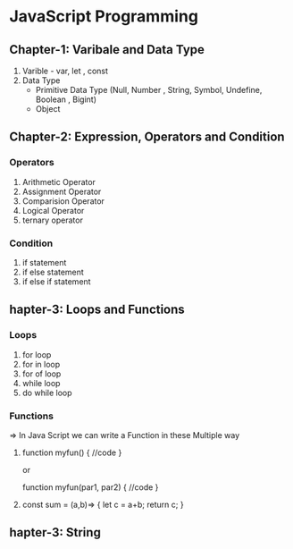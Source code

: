 # JavaScript Programming 
## Chapter-1: Varibale and Data Type 
1. Varible - var, let , const
2. Data Type
     - Primitive Data Type (Null, Number , String, Symbol, Undefine, Boolean , Bigint)
     - Object
## Chapter-2: Expression, Operators and Condition
### Operators 
1. Arithmetic Operator
2. Assignment Operator
3. Comparision Operator
4. Logical Operator 
5. ternary operator
### Condition
1. if statement
2. if else statement
3. if else if statement 

## hapter-3: Loops and Functions
### Loops
1. for loop
2. for in loop 
3. for of loop
4. while loop 
5. do while loop

### Functions
=> In Java Script we can write a Function in these Multiple way 
1. function myfun()
   {
       //code
   }

   or 

   function myfun(par1, par2)
   {
       //code
   }

2. const sum = (a,b)=>
   {
    let c = a+b;
    return c;
   }

## hapter-3: String 

